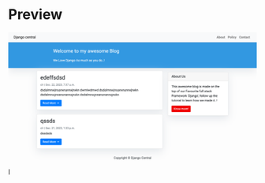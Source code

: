 # Preview

![Name](https://github.com/dystaSatria/Django-Python/blob/main/FirstCollegeApplication/mysite/Django-Central.png)
l
